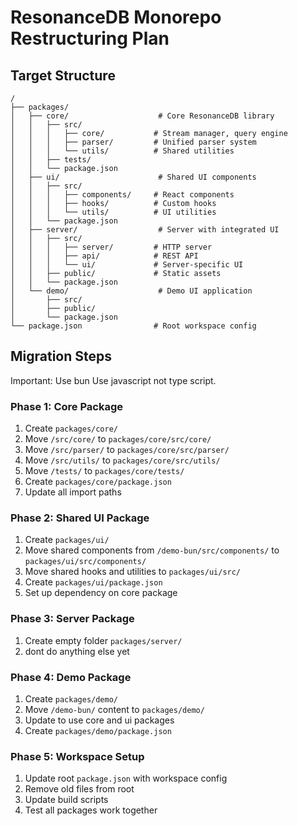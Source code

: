 # ResonanceDB Monorepo Restructuring Plan

## Target Structure
```
/
├── packages/
│   ├── core/                    # Core ResonanceDB library
│   │   ├── src/
│   │   │   ├── core/           # Stream manager, query engine
│   │   │   ├── parser/         # Unified parser system
│   │   │   └── utils/          # Shared utilities
│   │   ├── tests/
│   │   └── package.json
│   ├── ui/                      # Shared UI components
│   │   ├── src/
│   │   │   ├── components/     # React components
│   │   │   ├── hooks/          # Custom hooks
│   │   │   └── utils/          # UI utilities
│   │   └── package.json
│   ├── server/                  # Server with integrated UI
│   │   ├── src/
│   │   │   ├── server/         # HTTP server
│   │   │   ├── api/            # REST API
│   │   │   └── ui/             # Server-specific UI
│   │   ├── public/             # Static assets
│   │   └── package.json
│   └── demo/                    # Demo UI application
│       ├── src/
│       ├── public/
│       └── package.json
└── package.json                # Root workspace config
```

## Migration Steps

Important: 
 Use bun
 Use javascript not type script.

### Phase 1: Core Package
1. Create `packages/core/`
2. Move `/src/core/` to `packages/core/src/core/`
3. Move `/src/parser/` to `packages/core/src/parser/`
4. Move `/src/utils/` to `packages/core/src/utils/`
5. Move `/tests/` to `packages/core/tests/`
6. Create `packages/core/package.json`
7. Update all import paths

### Phase 2: Shared UI Package
1. Create `packages/ui/`
2. Move shared components from `/demo-bun/src/components/` to `packages/ui/src/components/`
3. Move shared hooks and utilities to `packages/ui/src/`
4. Create `packages/ui/package.json`
5. Set up dependency on core package

### Phase 3: Server Package
1. Create empty folder `packages/server/`
2. dont do anything else yet

### Phase 4: Demo Package
1. Create `packages/demo/`
2. Move `/demo-bun/` content to `packages/demo/`
3. Update to use core and ui packages
4. Create `packages/demo/package.json`

### Phase 5: Workspace Setup
1. Update root `package.json` with workspace config
2. Remove old files from root
3. Update build scripts
4. Test all packages work together